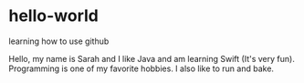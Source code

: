 # hello-world
learning how to use github

Hello, my name is Sarah and I like Java and am learning Swift (It's very fun). Programming is one of my favorite hobbies.
I also like to run and bake.
